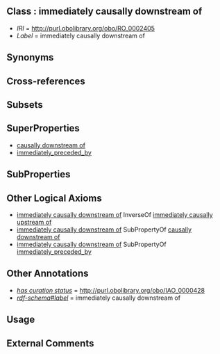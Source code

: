 
## Class : immediately causally downstream of

 * *IRI* = http://purl.obolibrary.org/obo/RO_0002405
 * *Label* = immediately causally downstream of

## Synonyms


## Cross-references


## Subsets


## SuperProperties

 * [causally downstream of](../../RO/04/RO_0002404.md)
 * [immediately_preceded_by](../../RO/87/RO_0002087.md)

## SubProperties


## Other Logical Axioms

 * [immediately causally downstream of](../../RO/05/RO_0002405.md) InverseOf [immediately causally upstream of](../../RO/12/RO_0002412.md)
 * [immediately causally downstream of](../../RO/05/RO_0002405.md) SubPropertyOf [causally downstream of](../../RO/04/RO_0002404.md)
 * [immediately causally downstream of](../../RO/05/RO_0002405.md) SubPropertyOf [immediately_preceded_by](../../RO/87/RO_0002087.md)

## Other Annotations

 * *[has curation status](../../IAO/14/IAO_0000114.md)* = http://purl.obolibrary.org/obo/IAO_0000428
 * *[rdf-schema#label](../../el/rdf-schema#label.md)* = immediately causally downstream of

## Usage


## External Comments

